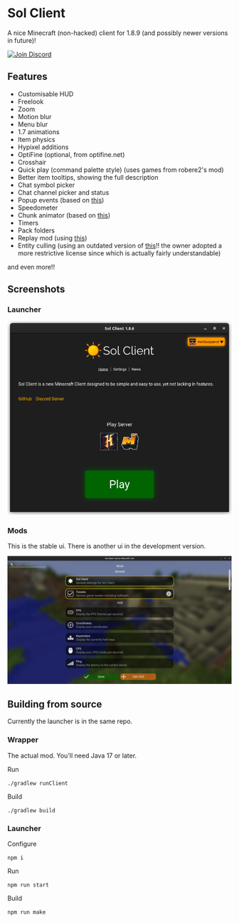 # Sol Client
A nice Minecraft (non-hacked) client for 1.8.9 (and possibly newer versions in future)!

<a href="https://discord.gg/TSAkhgXNbK"><img alt="Join Discord" src="https://cdn.jsdelivr.net/npm/@intergrav/devins-badges@3/assets/cozy/social/discord-plural_vector.svg"/></a>

## Features
- Customisable HUD
- Freelook
- Zoom
- Motion blur
- Menu blur
- 1.7 animations
- Item physics
- Hypixel additions
- OptiFine (optional, from optifine.net)
- Crosshair
- Quick play (command palette style) (uses games from robere2's mod)
- Better item tooltips, showing the full description
- Chat symbol picker
- Chat channel picker and status
- Popup events (based on [this](https://github.com/Sk1erLLC/PopupEvents))
- Speedometer
- Chunk animator (based on [this](https://github.com/lumien231/Chunk-Animator))
- Timers
- Pack folders
- Replay mod (using [this](https://github.com/ReplayMod/ReplayMod))
- Entity culling (using an outdated version of [this](https://github.com/tr7zw/EntityCulling)!! the owner adopted a more restrictive license since which is actually fairly understandable)

and even more!!

## Screenshots

### Launcher
![Launcher](./assets/screenshots/Launcher.png)

### Mods
This is the stable ui. There is another ui in the development version.

![Mods](./assets/screenshots/Mods.png)

## Building from source
Currently the launcher is in the same repo.

### Wrapper
The actual mod. You'll need Java 17 or later.

Run
```
./gradlew runClient
```

Build
```
./gradlew build
```

### Launcher
Configure
```
npm i
```

Run
```
npm run start
```

Build
```
npm run make
```
